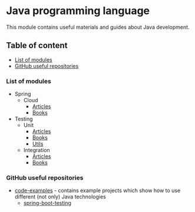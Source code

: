 # Java programming language

This module contains useful materials and guides about Java development.

## Table of content

- [List of modules](#list-of-modules)
- [GitHub useful repositories](#github-useful-repositories)


### List of modules

- Spring
  - Cloud
    - [Articles](spring/cloud/article/README.md)
    - [Books](spring/cloud/book/README.md)
- Testing
  - Unit
    - [Articles](testing/unit/article/README.md)
    - [Books](testing/unit/book/README.md)
    - [Utils](testing/unit/util/README.md)
  - Integration
    - [Articles](testing/integration/article/README.md)
    - [Books](testing/integration/book/README.md)


### GitHub useful repositories

- [code-examples](https://github.com/thombergs/code-examples) - contains example projects which show how to use 
different (not only) Java technologies
  - [spring-boot-testing](https://github.com/thombergs/code-examples/tree/master/spring-boot/spring-boot-testing)
